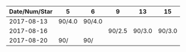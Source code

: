 Date/Num/Star   |  5     |  6     | 9      | 13     | 15     |
----------------|--------|--------|--------|--------|--------|
2017-08-13      | 90/4.0 | 90/4.0 |        |        |        |
2017-08-16      |        |        | 90/2.5 | 90/3.0 | 90/3.0 |
2017-08-20      | 90/    | 90/    |        |        |        |
